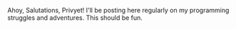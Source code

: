 Ahoy, Salutations, Privyet! I'll be posting here regularly on my programming struggles and adventures. This should be fun.

